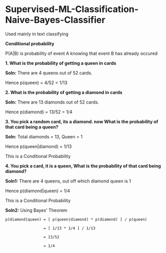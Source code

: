 # Supervised-ML-Classification-Naive-Bayes-Classifier

Used mainly in text classifying

**Conditional probability**

P(A|B) is probability of event A knowing that event B has already occured

**1. What is the probability of getting a queen in cards**

**Soln:** There are 4 queens out of 52 cards. 

Hence p(queen) = 4/52 = 1/13

**2. What is the probability of getting a diamond in cards**

**Soln:** There are 13 diamonds out of 52 cards.

Hence p(diamond) = 13/52 = 1/4

**3. You pick a random card, its a diamond. now What is the probability of that card being a queen?**

**Soln:** Total diamonds = 13, Queen = 1

Hence p(queen|diamond) = 1/13              

This is a Conditional Probability 

**4. You pick a card, it is a queen, What is the probability of that card being diamond?**

**Soln1:** There are 4 queens, out off which diamond queen is 1

Hence p(diamond|queen) = 1/4

This is a Conditional Probability 

**Soln2:** Using Bayes' Theorem

    p(diamond|queen) = [ p(queen|diamond) * p(diamond) ] / p(queen) 

                     = [ 1/13 * 1/4 ] / 1/13

                     = 13/52

                     = 1/4






